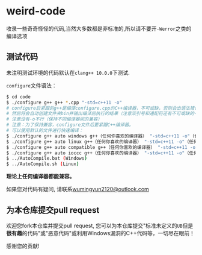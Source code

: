 # weird-code

收录一些奇奇怪怪的代码,当然大多数都是非标准的,所以请不要开`-Werror`之类的编译选项

## 测试代码

未注明测试环境的代码默认在`clang++ 10.0.0`下测试.

`configure`文件语法：

```bash
$ cd code
$ ./configure g++ g++ *.cpp "-std=c++11 -o"
# configure后紧跟的g++是编译configure.cpp的C++编译器，不可或缺，否则会出语法错误。
# 然后将会自动创建文件夹bin并输出编译后执行的结果（注意双引号和通配符还有不可或缺的-o）
# 注意没有-o不行（保持不同编译器间的兼容）
# 注意：为了保持兼容，configure文件后要紧跟C++编译器。
# 可以使用默认的文件进行快速编译：
$ ./configure g++ auto windows g++（任何你喜欢的编译器） "-std=c++11 -o"（任何你喜欢的编译器命令行参数）
$ ./configure g++ auto linux g++（任何你喜欢的编译器） "-std=c++11 -o"（任何你喜欢的编译器命令行参数）
$ ./configure g++ auto compatible g++（任何你喜欢的编译器） "-std=c++11 -o"（任何你喜欢的编译器命令行参数）
$ ./configure g++ auto ioccc g++（任何你喜欢的编译器） "-std=c++11 -o"（任何你喜欢的编译器命令行参数）
$ ../AutoCompile.bat (Windows)
$ ../AutoCompile.sh (Linux)
```

**理论上任何编译器都能兼容。**

如果您对代码有疑问, 请联系[wumingyun2120@outlook.com](mailto:wumingyun2120@outlook.com)

## 为本仓库提交pull request

欢迎您fork本仓库并提交pull request, 您可以为本仓库提交"标准未定义的`UB`但是**很有趣**的代码"或"恶意代码"或利用Windows漏洞的C++代码等，一切尽在眼前！

感谢您的贡献!
